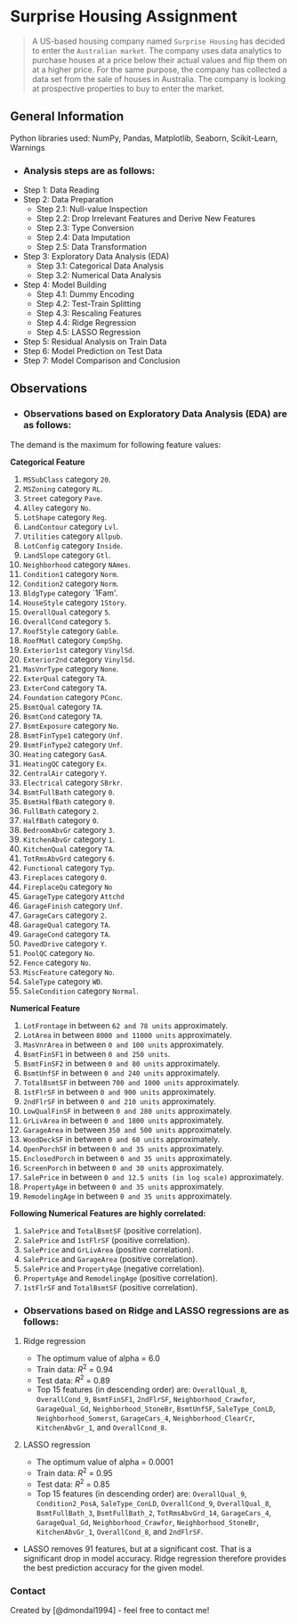 # Surprise Housing Assignment
> A US-based housing company named `Surprise Housing` has decided to enter the `Australian market`. The company uses data analytics to purchase houses at a price below their actual values and flip them on at a higher price. For the same purpose, the company has collected a data set from the sale of houses in Australia. The company is looking at prospective properties to buy to enter the market.


## General Information
Python libraries used: NumPy, Pandas, Matplotlib, Seaborn, Scikit-Learn, Warnings
- ### Analysis steps are as follows:
* Step 1: Data Reading
* Step 2: Data Preparation
  * Step 2.1: Null-value Inspection
  * Step 2.2: Drop Irrelevant Features and Derive New Features
  * Step 2.3: Type Conversion
  * Step 2.4: Data Imputation
  * Step 2.5: Data Transformation
* Step 3: Exploratory Data Analysis (EDA)
  * Step 3.1: Categorical Data Analysis
  * Step 3.2: Numerical Data Analysis
* Step 4: Model Building
  * Step 4.1: Dummy Encoding
  * Step 4.2: Test-Train Splitting
  * Step 4.3: Rescaling Features
  * Step 4.4: Ridge Regression
  * Step 4.5: LASSO Regression
* Step 5: Residual Analysis on Train Data
* Step 6: Model Prediction on Test Data
* Step 7: Model Comparison and Conclusion

## Observations
- ### Observations based on Exploratory Data Analysis (EDA) are as follows:
The demand is the maximum for following feature values:

**Categorical Feature**

01. `MSSubClass` category `20`.     
02. `MSZoning` category `RL`.    
03. `Street` category `Pave`.
04. `Alley` category `No`.
05. `LotShape` category `Reg`.
06. `LandContour` category `Lvl`.
07. `Utilities` category `Allpub`.
08. `LotConfig` category `Inside`.
09. `LandSlope` category `Gtl`.
10. `Neighborhood` category `NAmes`.
11. `Condition1` category `Norm`.
12. `Condition2` category `Norm`.
13. `BldgType` category `1Fam'.
14. `HouseStyle` category `1Story`.
15. `OverallQual` category `5`.
16. `OverallCond` category `5`.
17. `RoofStyle` category `Gable`.
18. `RoofMatl` category `CompShg`.
19. `Exterior1st` category `VinylSd`.
20. `Exterior2nd` category `VinylSd`.
21. `MasVnrType` category `None`.
22. `ExterQual` category `TA`.
23. `ExterCond` category `TA`.
24. `Foundation` category `PConc`.
25. `BsmtQual` category `TA`.
26. `BsmtCond` category `TA`.
27. `BsmtExposure` category `No`.
28. `BsmtFinType1` category `Unf`.
29. `BsmtFinType2` category `Unf`.
30. `Heating` category `GasA`.
31. `HeatingQC` category `Ex`.
32. `CentralAir` category `Y`.
33. `Electrical` category `SBrkr`.
34. `BsmtFullBath` category `0`.
35. `BsmtHalfBath` category `0`.
36. `FullBath` category `2`.
37. `HalfBath` category `0`.
38. `BedroomAbvGr` category `3`.
39. `KitchenAbvGr` category `1`.
40. `KitchenQual` category `TA`.
41. `TotRmsAbvGrd` category `6`.
42. `Functional` category `Typ`.
43. `Fireplaces` category `0`.
44. `FireplaceQu` category `No`
45. `GarageType` category `Attchd`
46. `GarageFinish` category `Unf`.
47. `GarageCars` category `2`.
48. `GarageQual` category `TA`.
49. `GarageCond` category `TA`.
50. `PavedDrive` category `Y`.
51. `PoolQC` category `No`.
52. `Fence` category `No`.
53. `MiscFeature` category `No`.
54. `SaleType` category `WD`.
55. `SaleCondition` category `Normal`.

**Numerical Feature**

01. `LotFrontage` in between `62 and 78 units` approximately.
02. `LotArea` in between `8000 and 11000 units` approximately.
03. `MasVnrArea` in between `0 and 100 units` approximately. 
04. `BsmtFinSF1` in between `0 and 250 units`.
05. `BsmtFinSF2` in between `0 and 80 units` approximately.
06. `BsmtUnfSF` in between `0 and 240 units` approximately.
07. `TotalBsmtSF` in between `700 and 1000 units` approximately.
08. `1stFlrSF` in between `0 and 900 units` approximately.
09. `2ndFlrSF` in between `0 and 210 units` approximately.
10. `LowQualFinSF` in between `0 and 280 units` approximately. 
11. `GrLivArea` in between `0 and 1800 units` approximately.
12. `GarageArea` in between `350 and 500 units` approximately.
13. `WoodDeckSF` in between `0 and 60 units` approximately.
14. `OpenPorchSF` in between `0 and 35 units` approximately.
15. `EnclosedPorch` in between `0 and 35 units` approximately. 
16. `ScreenPorch` in between `0 and 30 units` approximately.
17. `SalePrice` in between `0 and 12.5 units (in log scale)` approximately. 
18. `PropertyAge` in between `0 and 35 units` approximately. 
19. `RemodelingAge` in between `0 and 35 units` approximately. 

**Following Numerical Features are highly correlated:**

01. `SalePrice` and `TotalBsmtSF` (positive correlation).
02. `SalePrice` and `1stFlrSF` (positive correlation).
03. `SalePrice` and `GrLivArea` (positive correlation).
04. `SalePrice` and `GarageArea` (positive correlation).
05. `SalePrice` and `PropertyAge` (negative correlation).
06. `PropertyAge` and `RemodelingAge` (positive correlation).
07. `1stFlrSF` and `TotalBsmtSF` (positive correlation).

- ### Observations based on Ridge and LASSO regressions are as follows:
01. Ridge regression 
    - The optimum value of alpha = 6.0
    - Train data: $R^2$ = 0.94 
    - Test data: $R^2$ = 0.89
    - Top 15 features (in descending order) are: `OverallQual_8`, `OverallCond_9`, `BsmtFinSF1`, `2ndFlrSF`, `Neighborhood_Crawfor`, `GarageQual_Gd`, `Neighborhood_StoneBr`, `BsmtUnfSF`, `SaleType_ConLD`, `Neighborhood_Somerst`, `GarageCars_4`, `Neighborhood_ClearCr`, `KitchenAbvGr_1`, and `OverallCond_8`.        


02. LASSO regression 
    - The optimum value of alpha = 0.0001
    - Train data: $R^2$ = 0.95
    - Test data: $R^2$ = 0.85
    - Top 15 features (in descending order) are: `OverallQual_9`, `Condition2_PosA`, `SaleType_ConLD`, `OverallCond_9`, `OverallQual_8`, `BsmtFullBath_3`, `BsmtFullBath_2`, `TotRmsAbvGrd_14`, `GarageCars_4`, `GarageQual_Gd`, `Neighborhood_Crawfor`, `Neighborhood_StoneBr`, `KitchenAbvGr_1`, `OverallCond_8`, and `2ndFlrSF`.

- LASSO removes 91 features, but at a significant cost. That is a significant drop in model accuracy. Ridge regression therefore provides the best prediction accuracy for the given model.

### Contact
Created by [@dmondal1994] - feel free to contact me!
